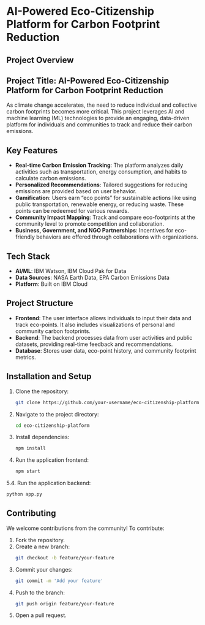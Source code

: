 
# AI-Powered Eco-Citizenship Platform for Carbon Footprint Reduction

## Project Overview

## Project Title: AI-Powered Eco-Citizenship Platform for Carbon Footprint Reduction

As climate change accelerates, the need to reduce individual and collective carbon footprints becomes more critical. This project leverages AI and machine learning (ML) technologies to provide an engaging, data-driven platform for individuals and communities to track and reduce their carbon emissions.

## Key Features

- **Real-time Carbon Emission Tracking**: The platform analyzes daily activities such as transportation, energy consumption, and habits to calculate carbon emissions.
- **Personalized Recommendations**: Tailored suggestions for reducing emissions are provided based on user behavior.
- **Gamification**: Users earn “eco points” for sustainable actions like using public transportation, renewable energy, or reducing waste. These points can be redeemed for various rewards.
- **Community Impact Mapping**: Track and compare eco-footprints at the community level to promote competition and collaboration.
- **Business, Government, and NGO Partnerships**: Incentives for eco-friendly behaviors are offered through collaborations with organizations.

## Tech Stack

- **AI/ML**: IBM Watson, IBM Cloud Pak for Data
- **Data Sources**: NASA Earth Data, EPA Carbon Emissions Data
- **Platform**: Built on IBM Cloud

## Project Structure

- **Frontend**: The user interface allows individuals to input their data and track eco-points. It also includes visualizations of personal and community carbon footprints.
- **Backend**: The backend processes data from user activities and public datasets, providing real-time feedback and recommendations.
- **Database**: Stores user data, eco-point history, and community footprint metrics.

## Installation and Setup

1. Clone the repository:
   ```bash
   git clone https://github.com/your-username/eco-citizenship-platform.git
   ```
2. Navigate to the project directory:
   ```bash
   cd eco-citizenship-platform
   ```
3. Install dependencies:
   ```bash
   npm install
   ```
4. Run the application frontend:
   ```bash
   npm start
   ```
5.4. Run the application backend:
   ```bash
   python app.py
   ```
## Contributing

We welcome contributions from the community! To contribute:

1. Fork the repository.
2. Create a new branch:
   ```bash
   git checkout -b feature/your-feature
   ```
3. Commit your changes:
   ```bash
   git commit -m 'Add your feature'
   ```
4. Push to the branch:
   ```bash
   git push origin feature/your-feature
   ```
5. Open a pull request.



